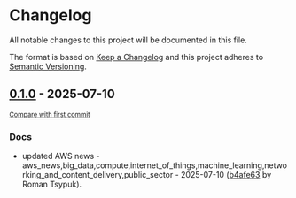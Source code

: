 # Changelog

All notable changes to this project will be documented in this file.

The format is based on [Keep a Changelog](http://keepachangelog.com/en/1.0.0/)
and this project adheres to [Semantic Versioning](http://semver.org/spec/v2.0.0.html).

<!-- insertion marker -->
## [0.1.0](https://github.com/tsypuk/aws-news/releases/tag/ver-2025-07-100.1.0) - 2025-07-10

<small>[Compare with first commit](https://github.com/tsypuk/aws-news/compare/2be2dffc51950432c23c2c1135301f87ea61c54a...ver-2025-07-10)</small>

### Docs

- updated AWS news - aws_news,big_data,compute,internet_of_things,machine_learning,networking_and_content_delivery,public_sector - 2025-07-10 ([b4afe63](https://github.com/tsypuk/aws-news/commit/b4afe638925543fce520d5faa76f9c71ae36e4a8) by Roman Tsypuk).


